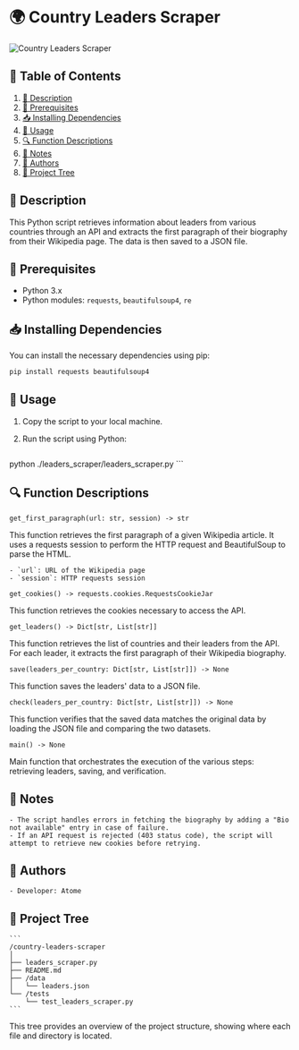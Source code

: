 # 🌍 Country Leaders Scraper

![Country Leaders Scraper](https://media0.giphy.com/media/v1.Y2lkPTc5MGI3NjExbDU3aGpncjZheW1hNGtvbzN5eGxyM2o1YXk0eTMwa3U1N2pvcW4wayZlcD12MV9pbnRlcm5hbF9naWZfYnlfaWQmY3Q9Zw/mcsPU3SkKrYDdW3aAU/giphy.webp)

## 📑 Table of Contents
1. [📝 Description](#description)
2. [🔧 Prerequisites](#prerequisites)
3. [📥 Installing Dependencies](#installing-dependencies)
4. [🚀 Usage](#usage)
5. [🔍 Function Descriptions](#function-descriptions)
6. [📌 Notes](#notes)
7. [👥 Authors](#authors)
8. [🌳 Project Tree](#project-tree)

## 📝 Description

This Python script retrieves information about leaders from various countries through an API and extracts the first paragraph of their biography from their Wikipedia page. The data is then saved to a JSON file.

## 🔧 Prerequisites

- Python 3.x
- Python modules: `requests`, `beautifulsoup4`, `re`

## 📥 Installing Dependencies

You can install the necessary dependencies using pip:

```sh
pip install requests beautifulsoup4
```

## 🚀 Usage

1. Copy the script to your local machine.
2. Run the script using Python:

    ```sh
python ./leaders_scraper/leaders_scraper.py
    ```

## 🔍 Function Descriptions

`get_first_paragraph(url: str, session) -> str` 

This function retrieves the first paragraph of a given Wikipedia article. It uses a requests session to perform the HTTP request and BeautifulSoup to parse the HTML.

    - `url`: URL of the Wikipedia page
    - `session`: HTTP requests session

`get_cookies() -> requests.cookies.RequestsCookieJar` 

This function retrieves the cookies necessary to access the API.

`get_leaders() -> Dict[str, List[str]]`

This function retrieves the list of countries and their leaders from the API. For each leader, it extracts the first paragraph of their Wikipedia biography.

`save(leaders_per_country: Dict[str, List[str]]) -> None`

This function saves the leaders' data to a JSON file.

`check(leaders_per_country: Dict[str, List[str]]) -> None`

This function verifies that the saved data matches the original data by loading the JSON file and comparing the two datasets.

`main() -> None`

Main function that orchestrates the execution of the various steps: retrieving leaders, saving, and verification.

## 📌 Notes

    - The script handles errors in fetching the biography by adding a "Bio not available" entry in case of failure.
    - If an API request is rejected (403 status code), the script will attempt to retrieve new cookies before retrying.

## 👥 Authors

    - Developer: Atome

## 🌳 Project Tree

    ```
    /country-leaders-scraper
    │
    ├── leaders_scraper.py
    ├── README.md
    ├── /data
    │   └── leaders.json
    └── /tests
        └── test_leaders_scraper.py
    ```

This tree provides an overview of the project structure, showing where each file and directory is located.
